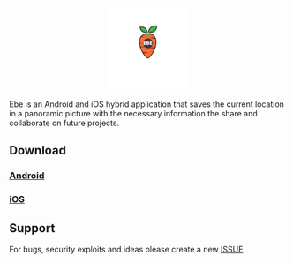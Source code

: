 <div align="center">
  <img src="https://github.com/schnipdip/EBE/blob/main/EBE.png" width="150" height="150" /> 
</div>


Ebe is an Android and iOS hybrid application that saves the current location in a panoramic picture with the necessary information the share and collaborate on future projects.

## Download
### [Android]
### [iOS]

## Support
For bugs, security exploits and ideas please create a new [ISSUE]

[ISSUE]: https://github.com/schnipdip/EBE/issues
[Android]: https://google.com
[iOS]: https://apple.com

